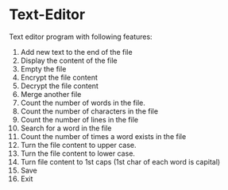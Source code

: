 # Text-Editor
Text editor program with following features:

1. Add new text to the end of the file 
2. Display the content of the file
3. Empty the file
4. Encrypt the file content 
5. Decrypt the file content
6. Merge another file
7. Count the number of words in the file.
8. Count the number of characters in the file
9. Count the number of lines in the file
10. Search for a word in the file
11. Count the number of times a word exists in the file
12. Turn the file content to upper case.
13. Turn the file content to lower case.
14. Turn file content to 1st caps (1st char of each word is capital) 
15. Save
16. Exit

